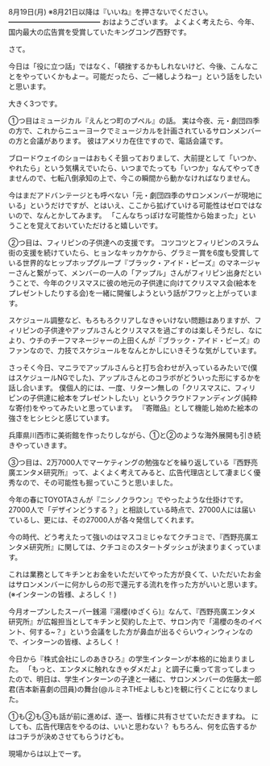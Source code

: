 8月19日(月) ※8月21日以降は『いいね』を押さないでください。
━━━━━━━━━━━━━
おはようございます。
よくよく考えたら、今年、国内最大の広告賞を受賞していたキングコング西野です。

さて。

今日は「役に立つ話」ではなく、「頓挫するかもしれないけど、今後、こんなことをやっていくかもよー。可能だったら、ご一緒しようねー」という話をしたいと思います。

大きく3つです。

①つ目はミュージカル『えんとつ町のプペル』の話。
実は今夜、元・劇団四季の方で、これからニューヨークでミュージカルを計画されているサロンメンバーの方と会議があります。
彼はアメリカ在住ですので、電話会議です。

ブロードウェイのショーはおもくそ狙っておりまして、大前提として「いつか、やれたら」という気構えでいたら、いつまでたっても「いつか」なんてやってきませんので、七転八倒承知の上で、今この瞬間から動かなければなりません。

今はまだアドバンテージとも呼べない「元・劇団四季のサロンメンバーが現地にいる」というだけですが、とはいえ、ここから拡げていける可能性はゼロではないので、なんとかしてみます。
「こんなちっぽけな可能性から始まった」ということを覚えておいていただけると嬉しいです。

②つ目は、フィリピンの子供達への支援です。
コツコツとフィリピンのスラム街の支援を続けていたら、ヒョンなキッカケから、グラミー賞を6度も受賞している世界的なヒップホップグループ『ブラック・アイド・ピーズ』のマネージャーさんと繋がって、メンバーの一人の「アップル」さんがフィリピン出身だということで、今年のクリスマスに彼の地元の子供達に向けてクリスマス会(絵本をプレゼントしたりする会)を一緒に開催しようという話がフワッと上がっています。

スケジュール調整など、もろもろクリアしなきゃいけない問題はありますが、フィリピンの子供達やアップルさんとクリスマスを過ごすのは楽しそうだし、なにより、ウチのチーフマネージャーの上田くんが『ブラック・アイド・ピーズ』のファンなので、力技でスケジュールをなんとかしにいきそうな気がしています。

さっそく今日、マニラでアップルさんらと打ち合わせが入っているみたいで(僕はスケジュールNGでした)、アップルさんとのコラボがどういった形にするかを話し合います。
僕個人的には、一度、リターン無しの「クリスマスに、フィリピンの子供達に絵本をプレゼントしたい」というクラウドファンディング(純粋な寄付)をやってみたいと思っています。
『寄贈品』として機能し始めた絵本の強さをヒシヒシと感じています。

兵庫県川西市に美術館を作ったりしながら、①と②のような海外展開も引き続きやっていきます。

③つ目は、2万7000人でマーケティングの勉強などを繰り返している『西野亮廣エンタメ研究所』って、よくよく考えてみると、広告代理店として凄まじく優秀なので、その可能性も掘っていこうと思いました。

今年の春にTOYOTAさんが『ニシノクラウン』でやったような仕掛けです。
27000人で「デザインどうする？」と相談している時点で、27000人には届いているし、更には、その27000人が各々発信してくれます。

今の時代、どう考えたって強いのはマスコミじゃなてクチコミで、『西野亮廣エンタメ研究所』に関しては、クチコミのスタートダッシュが決まりまくっています。

これは業務としてキチンとお金をいただいてやった方が良くて、いただいたお金はサロンメンバーに何かしらの形で還元する流れを作った方がいいと思います。
(※インターンの皆様、よろしく！)

今月オープンしたスーパー銭湯『湯櫻(ゆざくら)』なんて、『西野亮廣エンタメ研究所』が広報担当としてキチンと契約した上で、サロン内で「湯櫻の冬のイベント、何する~？」という会議をした方が鼻血が出るぐらいウィンウィンなので、インターンの皆様、よろしく！

今日から『株式会社にしのあきひろ』の学生インターンが本格的に始まりました。
「もっと、エンタメに触れなきゃダメだよ」と調子に乗って言ってしまったので、明日は、学生インターンの子達と一緒に、サロンメンバーの佐藤太一郎君(吉本新喜劇の団員)の舞台(@ルミネTHEよしもと)を観に行くことになりました。

①も②も③も話が前に進めば、逐一、皆様に共有させていただきますね。
にしても、広告代理店をやるのは、いいと思わない？
もちろん、何を広告するかはコチラが決めさせてもらうけども。

現場からは以上でーす。
